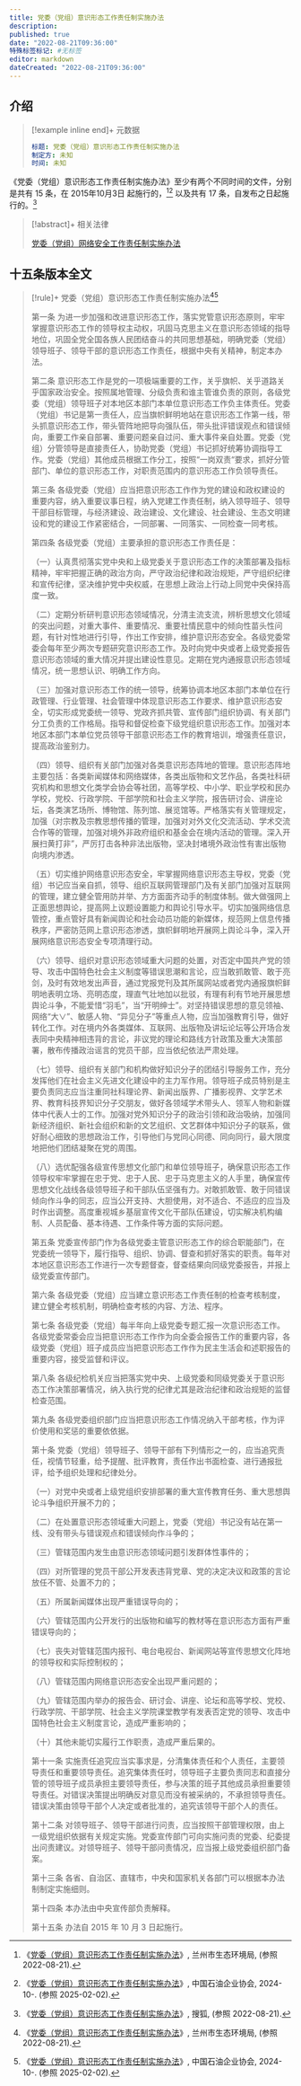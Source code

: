 ```yaml
---
title: 党委（党组）意识形态工作责任制实施办法
description:
published: true
date: "2022-08-21T09:36:00"
特殊标签标记: #无标签
editor: markdown
dateCreated: "2022-08-21T09:36:00"
---
```


## 介绍

> [!example inline end]+ 元数据
>
> ```YAML
> 标题: 党委（党组）意识形态工作责任制实施办法
> 制定方: 未知
> 时间: 未知
> ```

《党委（党组）意识形态工作责任制实施办法》至少有两个不同时间的文件，分别是共有 15 条，在 2015年10月3日 起施行的，[^z3MzW][^54516]
以及共有 17 条，自发布之日起施行的。[^6854]

[^z3MzW]: 《[党委（党组）意识形态工作责任制实施办法](https://archive.ph/z3MzW "失效链接 http://sthjj.lanzhou.gov.cn/art/2022/4/12/art_22441_1110309.html")》, 兰州市生态环境局, (参照 2022-08-21).

[^54516]: 《[党委（党组）意识形态工作责任制实施办法](https://web.archive.org/web/20250202154516/https://www.zgsyqx.com/UploadFiles/202410/党委（党组）意识形态工作责任制实施办法.pdf)》, 中国石油企业协会, 2024-10-. (参照 2025-02-02).

[^6854]: 《[党委（党组）意识形态工作责任制实施办法](https://web.archive.org/web/20220821010139/https://www.sohu.com/a/496995408_121106854)》, 搜狐, (参照 2022-08-21).

> [!abstract]+ 相关法律
>
> [党委（党组）网络安全工作责任制实施办法](/rule/尚不明确/党委（党组）网络安全工作责任制实施办法.md)

## 十五条版本全文

> [!rule]+ 党委（党组）意识形态工作责任制实施办法[^z3MzW][^54516]
>
> 第一条 为进一步加强和改进意识形态工作，落实党管意识形态原则，牢牢掌握意识形态工作的领导权主动权，巩固马克思主义在意识形态领域的指导地位，巩固全党全国各族人民团结奋斗的共同思想基础，明确党委（党组）领导班子、领导干部的意识形态工作责任，根据中央有关精神，制定本办法。
>
> 第二条 意识形态工作是党的一项极端重要的工作，关乎旗帜、关乎道路关乎国家政治安全。按照属地管理、分级负责和谁主管谁负责的原则，各级党委（党组）领导班子对本地区本部门本单位意识形态工作负主体责任。党委（党组）书记是第一责任人，应当旗帜鲜明地站在意识形态工作第一线，带头抓意识形态工作，带头管阵地把导向强队伍，带头批评错误观点和错误倾向，重要工作亲自部署、重要问题亲自过问、重大事件亲自处置。党委（党组）分管领导是直接责任人，协助党委（党组）书记抓好统筹协调指导工作。党委（党组）其他成员根据工作分工，按照“一岗双责“要求，抓好分管部门、单位的意识形态工作，对职责范围内的意识形态工作负领导责任。
>
> 第三条 各级党委（党组）应当把意识形态工作作为党的建设和政权建设的重要内容，纳入重要议事日程，纳入党建工作责任制，纳入领导班子、领导干部目标管理，与经济建设、政治建设、文化建设、社会建设、生态文明建设和党的建设工作紧密结合，一同部署、一同落实、一同检查一同考核。
>
> 第四条 各级党委（党组）主要承担的意识形态工作责任是：
>
> （一）认真贯彻落实党中央和上级党委关于意识形态工作的决策部署及指标精神，牢牢把握正确的政治方向，严守政治纪律和政治规矩，严守组织纪律和宣传纪律，坚决维护党中央权威，在思想上政治上行动上同党中央保持高度一致。
>
> （二）定期分析研判意识形态领域情况，分清主流支流，辨析思想文化领域的突出问题，对重大事件、重要情况、重要社情民意中的倾向性苗头性问题，有针对性地进行引导，作出工作安排，维护意识形态安全。各级党委常委会每年至少两次专题研究意识形态工作。及时向党中央或者上级党委报告意识形态领域的重大情况并提出建设性意见。定期在党内通报意识形态领域情况，统一思想认识、明确工作方向。
>
> （三）加强对意识形态工作的统一领导，统筹协调本地区本部门本单位在行政管理、行业管理、社会管理中体现意识形态工作要求、维护意识形态安全，切实形成党委统一领导、党政齐抓共管、宣传部门组织协调、有关部门分工负责的工作格局。指导和督促检查下级党组织意识形态工作。加强对本地区本部门本单位党员领导干部意识形态工作的教育培训，增强责任意识，提高政治鉴别力。
>
> （四）领导、组织有关部门加强对各类意识形态阵地的管理。意识形态阵地主要包括：各类新闻媒体和网络媒体，各类出版物和文艺作品，各类社科研究机构和思想文化类学会协会等社团，高等学校、中小学、职业学校和民办学校，党校、行政学院、干部学院和社会主义学院，报告研讨会、讲座论坛，各类演艺场所、博物馆、陈列馆、展览馆等。严格落实有关管理规定，加强（对宗教及宗教思想传播的管理，加强对对外文化交流活动、学术交流合作等的管理，加强对境外非政府组织和基金会在境内活动的管理。深入开展扫黄打非”，严厉打击各种非法出版物，坚决封堵境外政治性有害出版物向境内渗透。
>
> （五）切实维护网络意识形态安全，牢掌握网络意识形态主导权，党委（党组）书记应当亲自抓，领导、组织互联网管理部门及有关部门加强对互联网的管理，建立健全管用防并举、方方面面齐动手的制度体制。做大做强网上正面思想舆论，提高网上议题设置能力和舆论引导水平。切实加强网络信息管控，重点管好具有新闻舆论和社会动员功能的新媒体，规范网上信息传播秩序，严密防范网上意识形态渗透，旗帜鲜明地开展网上舆论斗争，深入开展网络意识形态安全专项清理行动。
>
> （六）领导、组织对意识形态领域重大问题的处置，对否定中国共产党的领导、攻击中国特色社会主义制度等错误思潮和言论，应当敢抓敢管、敢于亮剑，及时有效地发出声音，通过党报党刊及其所属网站或者党内通报旗帜鲜明地表明立场、亮明态度，理直气壮地加以批驳，有理有利有节地开展思想舆论斗争，不能爱惜“羽毛”，当“开明绅士”。对坚持错误思想的意见领袖、网络“大∨”、敏感人物、“异见分子”等重点人物，应当加强教育引导，做好转化工作。对在境内外各类媒体、互联网、出版物及讲坛论坛等公开场合发表同中央精神相违背的言论，非议党的理论和路线方针政策及重大决策部署，散布传播政治谣言的党员干部，应当依纪依法严肃处理。
>
> （七）领导、组织有关部门和机构做好知识分子的团结引导服务工作，充分发挥他们在社会主义先进文化建设中的主力军作用。领导班子成员特别是主要负责同志应当注重同社科理论界、新闻出版界、广播影视界、文学艺术界、教育科技界知识分子交朋友，做好各领域学术带头人、领军人物和新媒体中代表人士的工作。加强对党外知识分子的政治引领和政治吸纳，加强同新经济组织、新社会组织和新的文艺组织、文艺群体中知识分子的联系，做好耐心细致的思想政治工作，引导他们与党同心同德、同向同行，最大限度地把他们团结凝聚在党的周围。
>
> （八）选优配强各级宣传思想文化部门和单位领导班子，确保意识形态工作领导权牢牢掌握在忠于党、忠于人民、忠于马克思主义的人手里，确保宣传思想文化战线各级领导班子和干部队伍坚强有力。对敢抓敢管、敢于同错误倾向作斗争的同志，应当公开支持、大胆使用，对不适合、不适应的应当及时作出调整。高度重视城乡基层宣传文化干部队伍建设，切实解决机构编制、人员配备、基本待遇、工作条件等方面的实际问题。
>
> 第五条 党委宣传部门作为各级党委主管意识形态工作的综合职能部门，在党委统一领导下，履行指导、组织、协调、督查和抓好落实的职责。每年对本地区意识形态工作进行一次专题督查，督查结果向同级党委报告，并报上级党委宣传部门。
>
> 第六条 各级党委（党组）应当建立意识形态工作责任制的检查考核制度，建立健全考核机制，明确检查考核的内容、方法、程序。
>
> 第七条 各级党委（党组）每半年向上级党委专题汇报一次意识形态工作。各级党委常委会应当把意识形态工作作为向全委会报告工作的重要内容，各级党委（党组）班子成员应当把意识形态工作作为民主生活会和述职报告的重要内容，接受监督和评议。
>
> 第八条 各级纪检机关应当把落实党中央、上级党委和同级党委关于意识形态工作决策部署情况，纳入执行党的纪律尤其是政治纪律和政治规矩的监督检查范围。
>
> 第九条 各级党委组织部门应当把意识形态工作情况纳入干部考核，作为评价使用和奖惩的重要依依据。
>
> 第十条 党委（党组）领导班子、领导干部有下列情形之一的，应当追究责任，视情节轻重，给予提醒、批评教育，责任作出书面检查、进行通报批评，给予组织处理和纪律处分。
>
> （一）对党中央或者上级党组织安排部署的重大宣传教育任务、重大思想舆论斗争组织开展不力的；
>
> （二）在处置意识形态领域重大问题上，党委（党组）书记没有站在第一线、没有带头与错误观点和错误倾向作斗争的；
>
> （三）管辖范围内发生由意识形态领域问题引发群体性事件的；
>
> （四）对所管理的党员干部公开发表违背党章、党的决定决议和政策的言论放任不管、处置不力的；
>
> （五）所属新闻媒体出现严重错误导向的；
>
> （六）管辖范围内公开发行的出版物和编写的教材等在意识形态方面有严重错误导向的；
>
> （七）丧失对管辖范围内报刊、电台电视台、新闻网站等宣传思想文化阵地的领导权和实际控制权的；
>
> （八）管辖范围内网络意识形态安全出现严重问题的；
>
> （九）管辖范围内举办的报告会、研讨会、讲座、论坛和高等学校、党校、行政学院、干部学院、社会主义学院课堂教学有发表否定党的领导、攻击中国特色社会主义制度言论，造成严重影响的；
>
> （十）其他未能切实履行工作职责，造成严重后果的。
>
> 第十一条 实施责任追究应当实事求是，分清集体责任和个人责任，主要领导责任和重要领导责任。追究集体责任时，领导班子主要负责同志和直接分管的领导班子成员承担主要领导责任，参与决策的班子其他成员承担重要领导责任。对错误决策提出明确反对意见而没有被采纳的，不承担领导责任。错误决策由领导干部个人决定或者批准的，追究该领导干部个人的责任。
>
> 第十二条 对领导班子、领导干部进行问责，应当按照干部管理权限，由上一级党组织依据有关规定实施。党委宣传部门可向实施问责的党委、纪委提出问责建议。对领导班子、领导干部问责情况，应当报上级党委组织部门备案。
>
> 第十三条 各省、自治区、直辖市，中央和国家机关各部门可以根据本办法制制定实施细则。
>
> 第十四条 本办法由中央宣传部负责解释。
>
> 第十五条 办法自 2015 年 10 月 3 日起施行。
